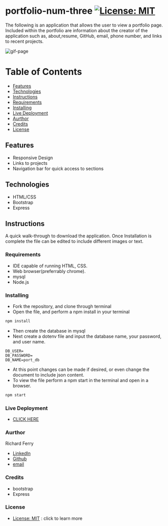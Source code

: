 # portfolio-num-three   [![License: MIT](https://img.shields.io/badge/License-MIT-yellow.svg)](https://opensource.org/licenses/MIT)
The following is an application that allows the user to view a portfolio page. Included within the portfolio are information about the creator of the application such as, about,resume, GitHub, email, phone number, and links to recent projects.

![gif-page](/public/images/localhost_3001.gif)

# Table of Contents
- [Features](#features)
- [Technologies](#technologies)
- [Instructions](#instructions)
- [Requirements](#requirements)
- [Installing](#installing)
- [Live Deployment](#live-deployment)
- [Aurthor](#aurthor)
- [Credits](#credits)
- [License](#license)

## Features 
* Responsive Design
* Links to projects
* Navigation bar for quick access to sections


## Technologies
* HTML/CSS
* Bootstrap
* Express

## Instructions
A quick walk-through to download the application. Once Installation is complete the file can be edited to include different images or text.

### Requirements
* IDE capable of running HTML, CSS.
* Web browser(preferrably chrome).
* mysql 
* Node.js

### Installing
* Fork the repository, and clone through terminal 
* Open the file, and perform a npm install in your terminal 
```bash
npm install
```
* Then create the database in mysql 
* Next create a dotenv file and input the database name, your password, and user name.
```
DB_USER=
DB_PASSWORD=
DB_NAME=port_db
```
* At this point changes can be made if desired, or even change the document to include json content.
* To view the file perform a npm start in the terminal and open in a browser.
```bash
npm start
```

### Live Deployment
* [CLICK HERE](https://intense-falls-26892.herokuapp.com/)

### Aurthor
Richard Ferry
* [LinkedIn](https://www.linkedin.com/in/richard-ferry-83120514b/)
* [Github](https://github.com/rich-f-p)
* [email](mailto:richardfpro864@gmail.com)

### Credits
* bootstrap
* Express

### License
* [License: MIT](https://opensource.org/licenses/MIT) : click to learn more